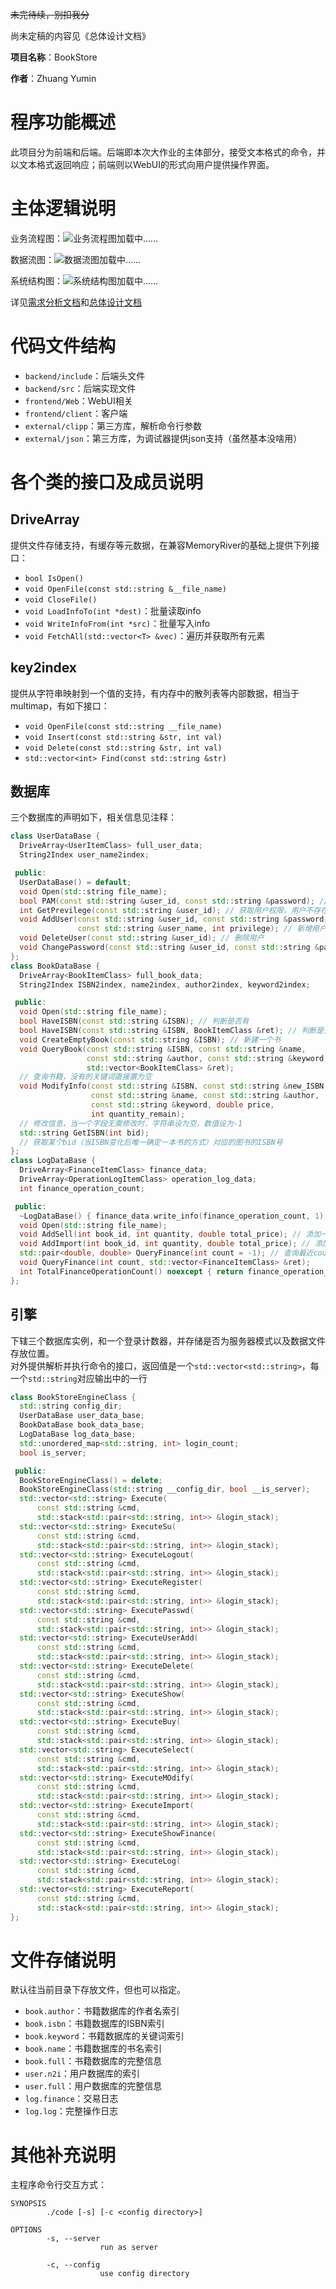 ~~未完待续，别扣我分~~

尚未定稿的内容见《总体设计文档》

**项目名称**：BookStore

**作者**：Zhuang Yumin

# 程序功能概述
此项目分为前端和后端。后端即本次大作业的主体部分，接受文本格式的命令，并以文本格式返回响应；前端则以WebUI的形式向用户提供操作界面。
# 主体逻辑说明
业务流程图：![业务流程图加载中……](https://cloud.zymsite.ink/f/XauW/%E4%B8%9A%E5%8A%A1%E6%B5%81%E7%A8%8B%E5%9B%BE.png)

数据流图：![数据流图加载中……](https://cloud.zymsite.ink/f/qxfn/%E6%95%B0%E6%8D%AE%E6%B5%81%E5%9B%BE.png)

系统结构图：![系统结构图加载中……](https://cloud.zymsite.ink/f/dVFB/%E7%B3%BB%E7%BB%9F%E7%BB%93%E6%9E%84%E5%9B%BE.png)

详见[需求分析文档](需求分析文档.md)和[总体设计文档](总体设计文档.md)
# 代码文件结构
- `backend/include`：后端头文件
- `backend/src`：后端实现文件
- `frontend/Web`：WebUI相关
- `frontend/client`：客户端
- `external/clipp`：第三方库，解析命令行参数
- `external/json`：第三方库，为调试器提供json支持（虽然基本没啥用）

# 各个类的接口及成员说明
## DriveArray
提供文件存储支持，有缓存等元数据，在兼容MemoryRiver的基础上提供下列接口：
- `bool IsOpen()`
- `void OpenFile(const std::string &__file_name)`
- `void CloseFile()`
- `void LoadInfoTo(int *dest)`：批量读取info
- `void WriteInfoFrom(int *src)`：批量写入info
- `void FetchAll(std::vector<T> &vec)`：遍历并获取所有元素

## key2index
提供从字符串映射到一个值的支持，有内存中的散列表等内部数据，相当于multimap，有如下接口：
- `void OpenFile(const std::string __file_name)`
- `void Insert(const std::string &str, int val)`
- `void Delete(const std::string &str, int val)`
- `std::vector<int> Find(const std::string &str)`

## 数据库
三个数据库的声明如下，相关信息见注释：
```cpp
class UserDataBase {
  DriveArray<UserItemClass> full_user_data;
  String2Index user_name2index;

 public:
  UserDataBase() = default;
  void Open(std::string file_name);
  bool PAM(const std::string &user_id, const std::string &password); // 登陆验证
  int GetPrevilege(const std::string &user_id); // 获取用户权限，用户不存在时返回-1
  void AddUser(const std::string &user_id, const std::string &password,
               const std::string &user_name, int privilege); // 新增用户
  void DeleteUser(const std::string &user_id); // 删除用户
  void ChangePassword(const std::string &user_id, const std::string &password); // 修改密码
};
class BookDataBase {
  DriveArray<BookItemClass> full_book_data;
  String2Index ISBN2index, name2index, author2index, keyword2index;

 public:
  void Open(std::string file_name);
  bool HaveISBN(const std::string &ISBN); // 判断是否有
  bool HaveISBN(const std::string &ISBN, BookItemClass &ret); // 判断是否有并且获取内容
  void CreateEmptyBook(const std::string &ISBN); // 新建一个书
  void QueryBook(const std::string &ISBN, const std::string &name,
                 const std::string &author, const std::string &keyword,
                 std::vector<BookItemClass> &ret);
  // 查询书籍，没有的关键词直接置为空
  void ModifyInfo(const std::string &ISBN, const std::string &new_ISBN,
                  const std::string &name, const std::string &author,
                  const std::string &keyword, double price,
                  int quantity_remain);
  // 修改信息，当一个字段无需修改时，字符串设为空，数值设为-1
  std::string GetISBN(int bid);
  // 获取某个bid（当ISBN变化后唯一确定一本书的方式）对应的图书的ISBN号
};
class LogDataBase {
  DriveArray<FinanceItemClass> finance_data;
  DriveArray<OperationLogItemClass> operation_log_data;
  int finance_operation_count;

 public:
  ~LogDataBase() { finance_data.write_info(finance_operation_count, 1); }
  void Open(std::string file_name);
  void AddSell(int book_id, int quantity, double total_price); // 添加一笔销售记录
  void AddImport(int book_id, int quantity, double total_price); // 添加一笔进货记录
  std::pair<double, double> QueryFinance(int count = -1); // 查询最近count次交易的资金流动概要
  void QueryFinance(int count, std::vector<FinanceItemClass> &ret);
  int TotalFinanceOperationCount() noexcept { return finance_operation_count; } // 查询总交易笔数
};
```
## 引擎
下辖三个数据库实例，和一个登录计数器，并存储是否为服务器模式以及数据文件存放位置。  
对外提供解析并执行命令的接口，返回值是一个`std::vector<std::string>`，每一个`std::string`对应输出中的一行
```cpp
class BookStoreEngineClass {
  std::string config_dir;
  UserDataBase user_data_base;
  BookDataBase book_data_base;
  LogDataBase log_data_base;
  std::unordered_map<std::string, int> login_count;
  bool is_server;

 public:
  BookStoreEngineClass() = delete;
  BookStoreEngineClass(std::string __config_dir, bool __is_server);
  std::vector<std::string> Execute(
      const std::string &cmd,
      std::stack<std::pair<std::string, int>> &login_stack);
  std::vector<std::string> ExecuteSu(
      const std::string &cmd,
      std::stack<std::pair<std::string, int>> &login_stack);
  std::vector<std::string> ExecuteLogout(
      const std::string &cmd,
      std::stack<std::pair<std::string, int>> &login_stack);
  std::vector<std::string> ExecuteRegister(
      const std::string &cmd,
      std::stack<std::pair<std::string, int>> &login_stack);
  std::vector<std::string> ExecutePasswd(
      const std::string &cmd,
      std::stack<std::pair<std::string, int>> &login_stack);
  std::vector<std::string> ExecuteUserAdd(
      const std::string &cmd,
      std::stack<std::pair<std::string, int>> &login_stack);
  std::vector<std::string> ExecuteDelete(
      const std::string &cmd,
      std::stack<std::pair<std::string, int>> &login_stack);
  std::vector<std::string> ExecuteShow(
      const std::string &cmd,
      std::stack<std::pair<std::string, int>> &login_stack);
  std::vector<std::string> ExecuteBuy(
      const std::string &cmd,
      std::stack<std::pair<std::string, int>> &login_stack);
  std::vector<std::string> ExecuteSelect(
      const std::string &cmd,
      std::stack<std::pair<std::string, int>> &login_stack);
  std::vector<std::string> ExecuteMOdify(
      const std::string &cmd,
      std::stack<std::pair<std::string, int>> &login_stack);
  std::vector<std::string> ExecuteImport(
      const std::string &cmd,
      std::stack<std::pair<std::string, int>> &login_stack);
  std::vector<std::string> ExecuteShowFinance(
      const std::string &cmd,
      std::stack<std::pair<std::string, int>> &login_stack);
  std::vector<std::string> ExecuteLog(
      const std::string &cmd,
      std::stack<std::pair<std::string, int>> &login_stack);
  std::vector<std::string> ExecuteReport(
      const std::string &cmd,
      std::stack<std::pair<std::string, int>> &login_stack);
};
```

# 文件存储说明
默认往当前目录下存放文件，但也可以指定。    
- `book.author`：书籍数据库的作者名索引
- `book.isbn`：书籍数据库的ISBN索引
- `book.keyword`：书籍数据库的关键词索引
- `book.name`：书籍数据库的书名索引
- `book.full`：书籍数据库的完整信息
- `user.n2i`：用户数据库的索引
- `user.full`：用户数据库的完整信息
- `log.finance`：交易日志
- `log.log`：完整操作日志

# 其他补充说明
主程序命令行交互方式：
```
SYNOPSIS
        ./code [-s] [-c <config directory>]

OPTIONS
        -s, --server
                    run as server

        -c, --config
                    use config directory
```